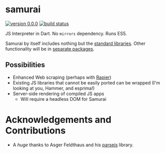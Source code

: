 # samurai


[![version 0.0.0](https://img.shields.io/badge/pub-0.0.0-red.svg)](https://pub.dartlang.org/packages/samurai)
[![build status](https://travis-ci.org/thosakwe/samurai.svg)](https://travis-ci.org/thosakwe/samurai)

JS Interpreter in Dart. No `mirrors` dependency. Runs ES5.

Samurai by itself includes nothing but the [standard libraries](https://developer.mozilla.org/en-US/docs/Web/JavaScript/Reference/Global_Objects).
Other functionality will be in [separate packages](https://pub.dartlang.org/search?q=samurai).

## Possibilities
* Enhanced Web scraping (perhaps with [Rapier](https://github.com/thosakwe/rapier))
* Existing JS libraries that cannot be easily ported can be wrapped
(I'm looking at you, Hammer, and esprima!)
* Server-side rendering of compiled JS apps
  * Will require a headless DOM for Samurai

# Acknowledgements and Contributions
* A *huge* thanks to Asger Feldthaus and his [parsejs](https://github.com/asgerf/parsejs.dart) library.